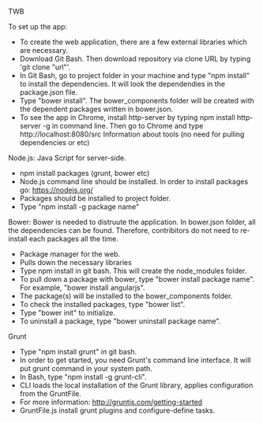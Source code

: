TWB

To set up the app:
- To create the web application, there are a few external libraries which are necessary.
- Download Git Bash. Then download repository via clone URL by typing 'git clone "url"'.
- In Git Bash, go to project folder in your machine and type "npm install" to install the dependencies. It will look the dependendies in the package.json file.
- Type "bower install". The bower_components folder will be created with the dependent packages written in bower.json.
- To see the app in Chrome, install http-server by typing npm install http-server -g in command line. Then go to Chrome and type http://localhost:8080/src
Information about tools (no need for pulling dependencies or etc)

Node.js: Java Script for server-side.
- npm install packages (grunt, bower etc)
- Node.js command line should be installed. In order to install packages go: https://nodejs.org/
- Packages should be installed to project folder.
- Type "npm install -g package name"

Bower: Bower is needed to distruute the application. In bower.json folder, all the dependencies can be found. Therefore, contribitors do not need to re-install each packages all the time.

- Package manager for the web.
- Pulls down the necessary libraries
- Type npm install in git bash. This will create the node_modules folder.
- To pull down a package with bower, type "bower install package name". For example, "bower install angularjs".
- The package(s) will be installed to the bower_components folder.
- To check the installed packages, type "bower list".
- Type "bower init" to initialize.
- To uninstall a package, type "bower uninstall package name".

Grunt
- Type "npm install grunt" in git bash.
- In order to get started, you need Grunt's command line interface. It will put grunt command in your system path.
- In Bash, type "npm install -g grunt-cli".
- CLI loads the local installation of the Grunt library, applies configuration from the GruntFile. 
- For more information: http://gruntjs.com/getting-started
- GruntFile.js install grunt plugins and configure-define tasks. 
